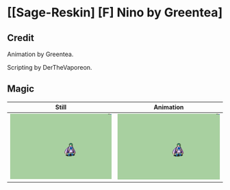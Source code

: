 # [\[Sage-Reskin\] \[F\] Nino by Greentea]

## Credit

Animation by Greentea.

Scripting by DerTheVaporeon.
	
## Magic

| Still | Animation |
| :---: | :-------: |
| ![Magic still](./Magic_000.png) | ![Magic animation](./Magic.gif) |
